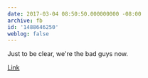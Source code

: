 ```yaml
---
date: 2017-03-04 08:50:50.000000000 -08:00
archive: fb
id: '1488646250'
weblog: false
---
```


Just to be clear, we're the bad guys now. 

[Link](http://www.houstonchronicle.com/news/houston-texas/houston/article/Immigration-agents-deport-Houston-father-of-two-10973728.php)
